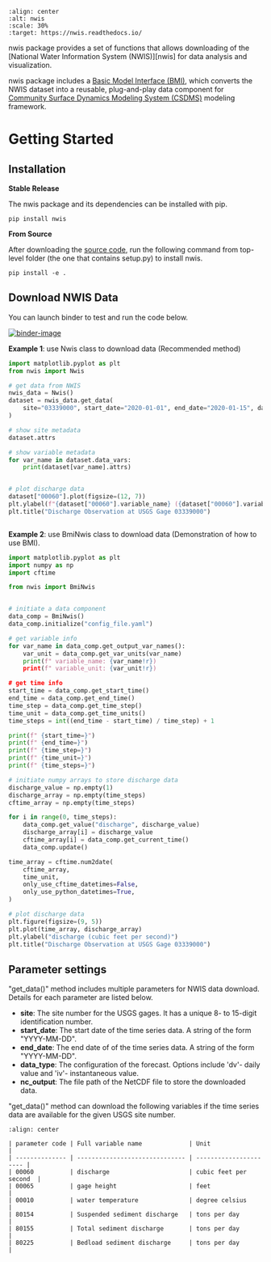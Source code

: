 ```{image} _static/nwis_logo.png
:align: center
:alt: nwis
:scale: 30%
:target: https://nwis.readthedocs.io/
```

nwis package provides a set of functions that allows downloading of the [National Water Information System
(NWIS)][nwis] for data analysis and visualization.

nwis package includes a [Basic Model Interface (BMI)][bmi-docs],
which converts the NWIS dataset into a reusable, plug-and-play data component for
[Community Surface Dynamics Modeling System (CSDMS)][csdms] modeling framework.

# Getting Started

## Installation

**Stable Release**

The nwis package and its dependencies can be installed with pip.

```console
pip install nwis
```

**From Source**

After downloading the [source code][nwis-github], run the following command from top-level
folder (the one that contains setup.py) to install nwis.

```console
pip install -e .
```

## Download NWIS Data

You can launch binder to test and run the code below.

[![binder-image]][binder-link]


**Example 1**: use Nwis class to download data (Recommended method)

```python
import matplotlib.pyplot as plt
from nwis import Nwis

# get data from NWIS
nwis_data = Nwis()
dataset = nwis_data.get_data(
    site="03339000", start_date="2020-01-01", end_date="2020-01-15", data_type="dv"
)

# show site metadata
dataset.attrs

# show variable metadata
for var_name in dataset.data_vars:
    print(dataset[var_name].attrs)


# plot discharge data
dataset["00060"].plot(figsize=(12, 7))
plt.ylabel(f"{dataset["00060"].variable_name} ({dataset["00060"].variable_unit})")
plt.title("Discharge Observation at USGS Gage 03339000")
```

```{image} _static/ts_plot.png
```

**Example 2**: use BmiNwis class to download data (Demonstration of how to use BMI).

```python
import matplotlib.pyplot as plt
import numpy as np
import cftime

from nwis import BmiNwis


# initiate a data component
data_comp = BmiNwis()
data_comp.initialize("config_file.yaml")

# get variable info
for var_name in data_comp.get_output_var_names():
    var_unit = data_comp.get_var_units(var_name)
    print(f" variable_name: {var_name!r})
    print(f" variable_unit: {var_unit!r})

# get time info
start_time = data_comp.get_start_time()
end_time = data_comp.get_end_time()
time_step = data_comp.get_time_step()
time_unit = data_comp.get_time_units()
time_steps = int((end_time - start_time) / time_step) + 1

print(f" {start_time=}")
print(f" {end_time=}")
print(f" {time_step=}")
print(f" {time_unit=}")
print(f" {time_steps=}")

# initiate numpy arrays to store discharge data
discharge_value = np.empty(1)
discharge_array = np.empty(time_steps)
cftime_array = np.empty(time_steps)

for i in range(0, time_steps):
    data_comp.get_value("discharge", discharge_value)
    discharge_array[i] = discharge_value
    cftime_array[i] = data_comp.get_current_time()
    data_comp.update()

time_array = cftime.num2date(
    cftime_array,
    time_unit,
    only_use_cftime_datetimes=False,
    only_use_python_datetimes=True,
)

# plot discharge data
plt.figure(figsize=(9, 5))
plt.plot(time_array, discharge_array)
plt.ylabel("discharge (cubic feet per second)")
plt.title("Discharge Observation at USGS Gage 03339000")
```

## Parameter settings

"get_data()" method includes multiple parameters for NWIS data download. Details for each parameter are listed below.

- **site**: The site number for the USGS gages. It has a unique 8- to 15-digit identification number.
- **start_date**: The start date of the time series data. A string of the form "YYYY-MM-DD".
- **end_date**: The end date of of the time series data. A string of the form "YYYY-MM-DD".
- **data_type**: The configuration of the forecast. Options include 'dv'- daily value and 'iv'- instantaneous value.
- **nc_output**: The file path of the NetCDF file to store the downloaded data.

"get_data()" method can download the following variables if the time series data are available for the
given USGS site number.


```{table} **Variable Options**
:align: center

| parameter code | Full variable name             | Unit                   |
| -------------- | ------------------------------ | ---------------------- |
| 00060          | discharge                      | cubic feet per second  |
| 00065          | gage height                    | feet                   |
| 00010          | water temperature              | degree celsius         |
| 80154          | Suspended sediment discharge   | tons per day           |
| 80155          | Total sediment discharge       | tons per day           |
| 80225          | Bedload sediment discharge     | tons per day           |
```

<!-- links -->
[binder-image]: https://mybinder.org/badge_logo.svg
[binder-link]: https://mybinder.org/v2/gh/gantian127/nwis/master?filepath=notebooks%2Fnwis.ipynb
[bmi-docs]: https://bmi.readthedocs.io
[csdms]: https://csdms.colorado.edu
[nwis-link]: https://waterdata.usgs.gov/nwis?
[nwis-github]: https://github.com/gantian127/nwis
